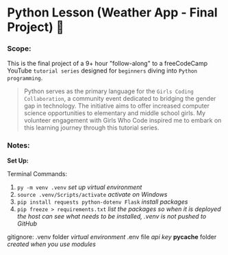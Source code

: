 # Python Lesson (Weather App - Final Project) :beginner:

### Scope:
This is the final project of a 9+ hour "follow-along" to a freeCodeCamp YouTube `tutorial series` designed for `beginners` diving into `Python programming`. 

> Python serves as the primary language for the `Girls Coding Collaboration`, a community event dedicated to bridging the gender gap in technology. The initiative aims to offer increased computer science opportunities to elementary and middle school girls. My volunteer engagement with Girls Who Code inspired me to embark on this learning journey through this tutorial series.

### Notes:

**Set Up:**

Terminal Commands:
1. `py -m venv .venv` *set up virtual environment*
2. `source .venv/Scripts/activate` *activate on Windows*
3. `pip install requests python-dotenv Flask` *install packages*
4. `pip freeze > requirements.txt` *list the packages so when it is deployed the host can see what needs to be installed, .venv is not pushed to GitHub*

gitignore:
    .venv folder *virtual environment*
    .env file *api key*
    __pycache__ folder *created when you use modules*